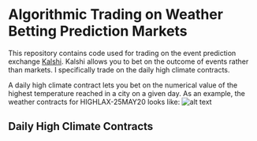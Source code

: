 # Algorithmic Trading on Weather Betting Prediction Markets

This repository contains code used for trading on the event prediction exchange [Kalshi](https://kalshi.com/?category=all). Kalshi allows you to bet on the outcome of events rather than markets. I specifically trade on the daily high climate contracts.

A daily high climate contract lets you bet on the numerical value of the highest temperature reached in a city on a given day. As an example, the weather contracts for HIGHLAX-25MAY20 looks like:
![alt text](image.png)

## Daily High Climate Contracts
